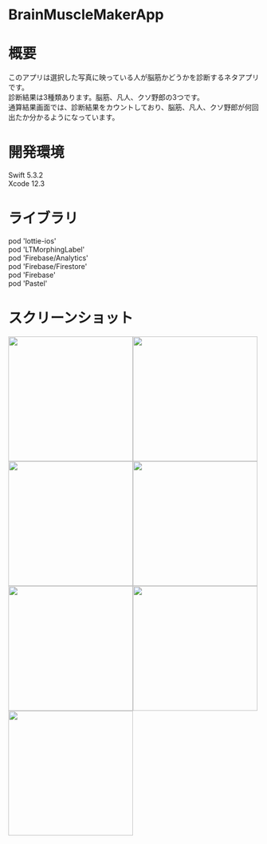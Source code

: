 # BrainMuscleMakerApp

# 概要  
このアプリは選択した写真に映っている人が脳筋かどうかを診断するネタアプリです。  
診断結果は3種類あります。脳筋、凡人、クソ野郎の3つです。  
通算結果画面では、診断結果をカウントしており、脳筋、凡人、クソ野郎が何回出たか分かるようになっています。  
  
# 開発環境  
Swift 5.3.2  
Xcode 12.3  
  
# ライブラリ  
pod 'lottie-ios'  
pod 'LTMorphingLabel'  
pod 'Firebase/Analytics'  
pod 'Firebase/Firestore'  
pod 'Firebase'  
pod 'Pastel'  
  
#  スクリーンショット  
<img src="https://user-images.githubusercontent.com/65600700/110295523-8dc3b480-8034-11eb-8e78-759f92bbbf79.PNG" width="250px"><img src="https://user-images.githubusercontent.com/65600700/110296721-fc554200-8035-11eb-82e6-85c47ca77070.PNG" width="250px"><img src="https://user-images.githubusercontent.com/65600700/110294956-df1f7400-8033-11eb-8d11-f371aba63ae9.PNG" width="250px"><img src="https://user-images.githubusercontent.com/65600700/110295804-e2ffc600-8034-11eb-8bcb-bc6e28309539.PNG" width="250px"><img src="https://user-images.githubusercontent.com/65600700/110295977-1e01f980-8035-11eb-9eef-1ea03c7aeaf0.PNG" width="250px"><img src="https://user-images.githubusercontent.com/65600700/110296088-40941280-8035-11eb-8e54-33019d539619.PNG" width="250px">    
<img src="https://user-images.githubusercontent.com/65600700/110296264-7b964600-8035-11eb-8695-49ed43e143e2.PNG" width="250px">

